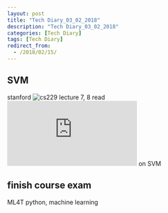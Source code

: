 ```yaml
---
layout: post
title: "Tech Diary_03_02_2018"
description: "Tech Diary_03_02_2018"
categories: [Tech Diary]
tags: [Tech Diary]
redirect_from:
  - /2018/02/15/
---
```


## SVM 
stanford ![cs229](https://www.youtube.com/watch?v=tojaGtMPo5U) lecture 7, 8
read ![notes](http://cs229.stanford.edu/syllabus.html) on SVM

## finish course exam
ML4T
python, machine learning